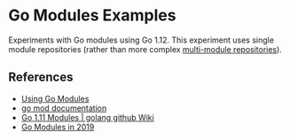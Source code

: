 # Go Modules Examples

Experiments with Go modules using Go 1.12. This experiment
uses single module repositories (rather than more complex
[multi-module repositories](https://github.com/golang/go/wiki/Modules#what-are-multi-module-repositories)).

## References

- [Using Go Modules](https://blog.golang.org/using-go-modules)
- [go mod documentation](https://golang.org/cmd/go/#hdr-Module_maintenance)
- [Go 1.11 Modules | golang github Wiki](https://github.com/golang/go/wiki/Modules)
- [Go Modules in 2019](https://blog.golang.org/modules2019)
